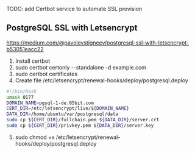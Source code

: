TODO: add Certbot service to automate SSL provision

PostgreSQL SSL with Letsencrypt
-------------------------------

https://medium.com/@pavelevstigneev/postgresql-ssl-with-letsencrypt-b53051eacc22

1. Install certbot
2. sudo certbot certonly --standalone -d example.com
3. sudo certbot certificates
4. Create file /etc/letsencrypt/renewal-hooks/deploy/postgresql.deploy

```bash
#!/bin/bash
umask 0177
DOMAIN_NAME=pgsql-1-de.05bit.com
CERT_DIR=/etc/letsencrypt/live/${DOMAIN_NAME}
DATA_DIR=/home/ubuntu/var/postgresql/data
sudo cp ${CERT_DIR}/fullchain.pem ${DATA_DIR}/server.crt
sudo cp ${CERT_DIR}/privkey.pem ${DATA_DIR}/server.key
```

5. sudo chmod +x /etc/letsencrypt/renewal-hooks/deploy/postgresql.deploy
